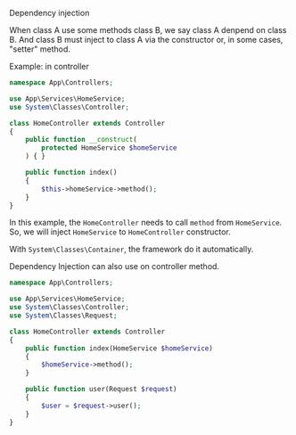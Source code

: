 Dependency injection

When class A use some methods class B, we say class A denpend on class B.
And class B must inject to class A via the constructor or, in some cases, "setter" method.

Example: in controller
```php
namespace App\Controllers;

use App\Services\HomeService;
use System\Classes\Controller;

class HomeController extends Controller
{
    public function __construct(
        protected HomeService $homeService
    ) { }

    public function index()
    {
        $this->homeService->method();
    }
}
```

In this example, the `HomeController` needs to call `method` from `HomeService`.
So, we will inject `HomeService` to `HomeController` constructor.

With `System\Classes\Container`, the framework do it automatically.

Dependency Injection can also use on controller method.

```php
namespace App\Controllers;

use App\Services\HomeService;
use System\Classes\Controller;
use System\Classes\Request;

class HomeController extends Controller
{
    public function index(HomeService $homeService)
    {
        $homeService->method();
    }

    public function user(Request $request)
    {
        $user = $request->user();
    }
}
```
